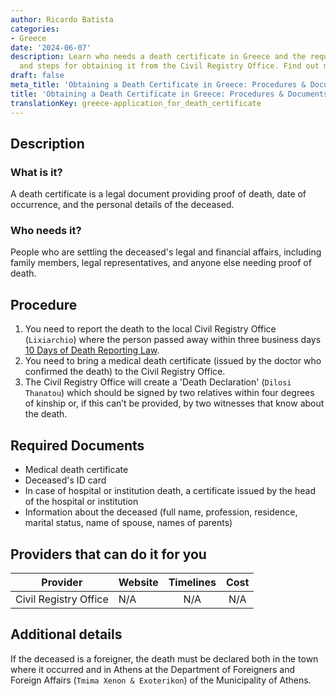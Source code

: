 ```yaml
---
author: Ricardo Batista
categories:
- Greece
date: '2024-06-07'
description: Learn who needs a death certificate in Greece and the required documents
  and steps for obtaining it from the Civil Registry Office. Find out more here!
draft: false
meta_title: 'Obtaining a Death Certificate in Greece: Procedures & Documents'
title: 'Obtaining a Death Certificate in Greece: Procedures & Documents'
translationKey: greece-application_for_death_certificate
---
```



## Description
### What is it?
A death certificate is a legal document providing proof of death, date of occurrence, and the personal details of the deceased. 

### Who needs it?
People who are settling the deceased's legal and financial affairs, including family members, legal representatives, and anyone else needing proof of death.

## Procedure
1. You need to report the death to the local Civil Registry Office (`Lixiarchio`) where the person passed away within three business days [10 Days of Death Reporting Law](http://www.et.gr/idocs-nph/search/pdfViewerForm.html?args=5C7QrtC22wFqn3SuuYvHOdtvSoClrL8hP6_J2_LCDax5MXD0LzQTLWPU9yLzB8V68knBzLCmTXKaO6fpVZ6Lx3UnKl3nP8NxdnJ5r9cmWyJWelDvWS_18kAEhATUkJb0x1LIdQ163nV9K--td6SIuSWKqOir9-8v2vvNo90krBzEY#tab-3).
2. You need to bring a medical death certificate (issued by the doctor who confirmed the death) to the Civil Registry Office.
3. The Civil Registry Office will create a 'Death Declaration' (`Dilosi Thanatou`) which should be signed by two relatives within four degrees of kinship or, if this can’t be provided, by two witnesses that know about the death.

## Required Documents
- Medical death certificate
- Deceased's ID card
- In case of hospital or institution death, a certificate issued by the head of the hospital or institution
- Information about the deceased (full name, profession, residence, marital status, name of spouse, names of parents)

## Providers that can do it for you

| Provider        |     Website     |     Timelines    |       Cost      |
| --------------- | --------------- |  :-------------: | :-------------: |
| Civil Registry Office      |  N/A       |      N/A      |        N/A       |

## Additional details
If the deceased is a foreigner, the death must be declared both in the town where it occurred and in Athens at the Department of Foreigners and Foreign Affairs (`Tmima Xenon & Exoterikon`) of the Municipality of Athens.